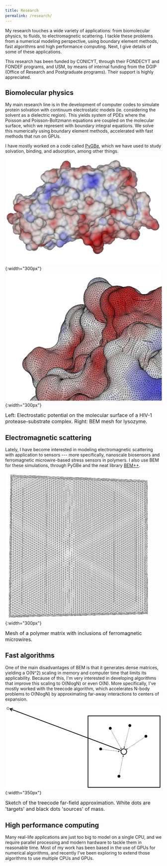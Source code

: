 ```yaml
---
title: Research
permalink: /research/
---
```


My research touches a wide variety of applications: from biomolecular physics, to fluids, to electromagnetic scattering. I tackle these problems from a numerical modeling perspective, using boundary element methods, fast algorithms and high performance computing. Next, I give details of some of these applications.

This research has been funded by CONICYT, through their FONDECYT and FONDEF programs, and USM, by means of internal funding from the DGIP (Office of Research and Postgraduate programs). Their support is highly appreciated.

## Biomolecular physics

My main research line is in the development of computer codes to simulate protein solvation with continuum electrostatic models (ie. considering the solvent as a dielectric region).
This yields system of PDEs where the Poisson and Poisson-Boltzmann equations are coupled on the molecular surface, which we represent with boundary integral equations.
We solve this numerically using boundary element methods, accelerated with fast methods that run on GPUs.

I have mostly worked on a code called [PyGBe](https://github.com/barbagroup/pygbe), which we have used to study solvation, binding, and adsorption, among other things.

![](../assets/images/1F7A_d16.jpg){:width="300px"}![](../assets/images/plot200k_close.jpg){:width="300px"}

<span style="font-size: 12pt;">Left: Electrostatic potential on the molecular surface of a HIV-1 protease-substrate complex. Right: BEM mesh for lysozyme.</span>


## Electromagnetic scattering

Lately, I have become interested in modeling electromagnetic scattering with application to sensors --- more specifically, nanoscale biosensors and ferromagnetic microwire-based stress sensors in polymers.
I also use BEM for these simulations, through PyGBe and the neat library [BEM++](http://www.bempp.org/).

![](../assets/images/microwire.png){:width="300px"}

<span style="font-size: 12pt;">Mesh of a polymer matrix with inclusions of ferromagnetic microwires.</span>

## Fast algorithms

One of the main disadvantages of BEM is that it generates dense matrices, yielding a O(N^2) scaling in memory and computer time that limits its applicability.
Because of this, I'm very interested in developing algorithms that improve this scaling to O(NlogN) or even O(N). More specifically, I've mostly worked with the treecode algorithm, which accelerates N-body problems to O(NlogN) by approximating far-away interactions to centers of expansion.

![](../assets/images/treecode.png){:width="350px"}

<span style="font-size: 12pt;">Sketch of the treecode far-field approximation. White dots are 'targets' and black dots 'sources' of mass.</span>


## High performance computing

Many real-life applications are just too big to model on a single CPU, and we require parallel processing and modern hardware to tackle them in reasonable time. 
Most of my work has been based in the use of GPUs for numerical algorithms, and recently I've been exploring to extend those algorithms to use multiple CPUs and GPUs.
